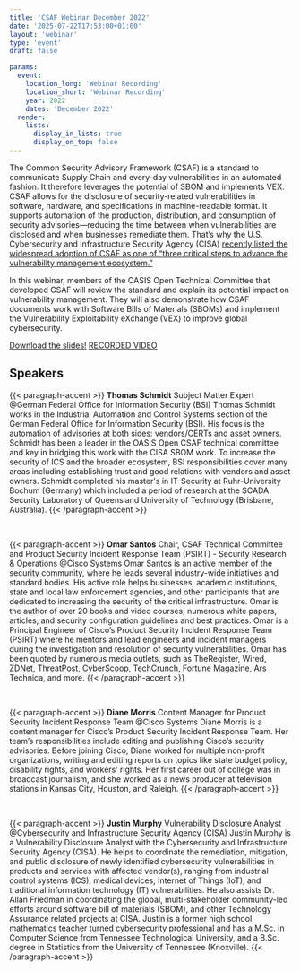 ```yaml
---
title: 'CSAF Webinar December 2022'
date: '2025-07-22T17:53:00+01:00'
layout: 'webinar'
type: 'event'
draft: false

params:
  event:
    location_long: 'Webinar Recording'
    location_short: 'Webinar Recording'
    year: 2022
    dates: 'December 2022'
  render:
    lists:
      display_in_lists: true
      display_on_top: false
---
```


<!--
  SPDX-FileCopyrightText: 2025 OASIS CSAF TC
  SPDX-License-Identifier: LicenseRef-OASIS-CSAF-TC-License
-->

The Common Security Advisory Framework (CSAF) is a standard to communicate Supply Chain and every-day vulnerabilities in an automated fashion. It therefore leverages the potential of SBOM and implements VEX. CSAF allows for the disclosure of security-related vulnerabilities in software, hardware, and specifications in machine-readable format. It supports automation of the production, distribution, and consumption of security advisories—reducing the time between when vulnerabilities are disclosed and when businesses remediate them. That’s why the U.S. Cybersecurity and Infrastructure Security Agency (CISA) [recently listed the widespread adoption of CSAF as one of “three critical steps to advance the vulnerability management ecosystem.”](https://www.cisa.gov/blog/2022/11/10/transforming-vulnerability-management-landscape)

In this webinar, members of the OASIS Open Technical Committee that developed CSAF will review the standard and explain its potential impact on vulnerability management. They will also demonstrate how CSAF documents work with Software Bills of Materials (SBOMs) and implement the Vulnerability Exploitability eXchange (VEX) to improve global cybersecurity.

<div class="d-flex" style="gap: 20px;">
<a class="btn btn-secondary my-3 p-2" href="/presentations/CSAF_WEBINAR_DEC_2022.pdf" target="_blank">Download the slides!</a>
<a class="btn btn-outline-secondary my-3 p-2" href="https://www.youtube.com/watch?v=z6Psfopy55E" target="_blank">RECORDED VIDEO</a>
</div>

## Speakers

{{< paragraph-accent >}}
**Thomas Schmidt**
Subject Matter Expert @German Federal Office for Information Security (BSI)
Thomas Schmidt works in the Industrial Automation and Control Systems section of the German Federal Office for Information Security (BSI). His focus is the automation of advisories at both sides: vendors/CERTs and asset owners. Schmidt has been a leader in the OASIS Open CSAF technical committee and key in bridging this work with the CISA SBOM work. To increase the security of ICS and the broader ecosystem, BSI responsibilities cover many areas including establishing trust and good relations with vendors and asset owners. Schmidt completed his master's in IT-Security at Ruhr-University Bochum (Germany) which included a period of research at the SCADA Security Laboratory of Queensland University of Technology (Brisbane, Australia).
{{< /paragraph-accent >}}

</br>

{{< paragraph-accent >}}
**Omar Santos**
Chair, CSAF Technical Committee and Product Security Incident Response Team (PSIRT) - Security Research & Operations @Cisco Systems
Omar Santos is an active member of the security community, where he leads several industry-wide initiatives and standard bodies. His active role helps businesses, academic institutions, state and local law enforcement agencies, and other participants that are dedicated to increasing the security of the critical infrastructure. Omar is the author of over 20 books and video courses; numerous white papers, articles, and security configuration guidelines and best practices. Omar is a Principal Engineer of Cisco’s Product Security Incident Response Team (PSIRT) where he mentors and lead engineers and incident managers during the investigation and resolution of security vulnerabilities. Omar has been quoted by numerous media outlets, such as TheRegister, Wired, ZDNet, ThreatPost, CyberScoop, TechCrunch, Fortune Magazine, Ars Technica, and more.
{{< /paragraph-accent >}}

</br>

{{< paragraph-accent >}}
**Diane Morris**
Content Manager for Product Security Incident Response Team @Cisco Systems
Diane Morris is a content manager for Cisco’s Product Security Incident Response Team. Her team’s responsibilities include editing and publishing Cisco’s security advisories. Before joining Cisco, Diane worked for multiple non-profit organizations, writing and editing reports on topics like state budget policy, disability rights, and workers’ rights. Her first career out of college was in broadcast journalism, and she worked as a news producer at television stations in Kansas City, Houston, and Raleigh.
{{< /paragraph-accent >}}

</br>

{{< paragraph-accent >}}
**Justin Murphy**
Vulnerability Disclosure Analyst @Cybersecurity and Infrastructure Security Agency (CISA)
Justin Murphy is a Vulnerability Disclosure Analyst with the Cybersecurity and Infrastructure Security Agency (CISA). He helps to coordinate the remediation, mitigation, and public disclosure of newly identified cybersecurity vulnerabilities in products and services with affected vendor(s), ranging from industrial control systems (ICS), medical devices, Internet of Things (IoT), and traditional information technology (IT) vulnerabilities. He also assists Dr. Allan Friedman in coordinating the global, multi-stakeholder community-led efforts around software bill of materials (SBOM), and other Technology Assurance related projects at CISA. Justin is a former high school mathematics teacher turned cybersecurity professional and has a M.Sc. in Computer Science from Tennessee Technological University, and a B.Sc. degree in Statistics from the University of Tennessee (Knoxville).
{{< /paragraph-accent >}}
